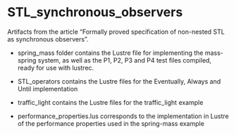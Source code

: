 # STL_synchronous_observers
Artifacts from the article “Formally proved specification of non-nested STL as synchronous observers”.

- spring_mass folder contains the Lustre file for implementing the mass-spring system, as well as the P1, P2, P3 and P4 test files compiled, ready for use with lustrec.

- STL_operators contains the Lustre files for the Eventually, Always and Until implementation

- traffic_light contains the Lustre files for the traffic_light example 

- performance_properties.lus corresponds to the implementation in Lustre of the performance properties used in the spring-mass example

  
